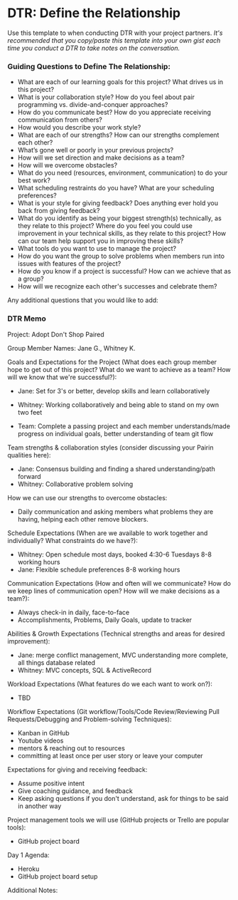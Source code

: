# DTR: Define the Relationship

Use this template to when conducting DTR with your project partners. *It's recommended that you copy/paste this template into your own gist each time you conduct a DTR to take notes on the conversation.*

### Guiding Questions to Define The Relationship:

* What are each of our learning goals for this project? What drives us in this project?
* What is your collaboration style? How do you feel about pair programming vs. divide-and-conquer approaches?
* How do you communicate best? How do you appreciate receiving communication from others?
* How would you describe your work style?
* What are each of our strengths? How can our strengths complement each other?
* What’s gone well or poorly in your previous projects?
* How will we set direction and make decisions as a team?
* How will we overcome obstacles?
* What do you need (resources, environment, communication) to do your best work?
* What scheduling restraints do you have? What are your scheduling preferences?
* What is your style for giving feedback? Does anything ever hold you back from giving feedback?
* What do you identify as being your biggest strength(s) technically, as they relate to this project? Where do you feel you could use improvement in your technical skills, as they relate to this project? How can our team help support you in improving these skills?
* What tools do you want to use to manage the project?
* How do you want the group to solve problems when members run into issues with features of the project?
* How do you know if a project is successful? How can we achieve that as a group?
* How will we recognize each other's successes and celebrate them?

Any additional questions that you would like to add:






###  DTR Memo

Project: Adopt Don't Shop Paired

Group Member Names: Jane G., Whitney K.

Goals and Expectations for the Project (What does each group member hope to get out of this project? What do we want to achieve as a team? How will we know that we're successful?):
- Jane: Set for 3's or better, develop skills and learn collaboratively
- Whitney: Working collaboratively and being able to stand on my own two feet

- Team: Complete a passing project and each member understands/made progress on individual goals, better understanding of team git flow

Team strengths & collaboration styles (consider discussing your Pairin qualities here):
- Jane: Consensus building and finding a shared understanding/path forward
- Whitney: Collaborative problem solving

How we can use our strengths to overcome obstacles:
- Daily communication and asking members what problems they are having, helping each other remove blockers.

Schedule Expectations (When are we available to work together and individually? What constraints do we have?):
- Whitney: Open schedule most days, booked 4:30-6 Tuesdays 8-8 working hours
- Jane: Flexible schedule preferences 8-8 working hours

Communication Expectations (How and often will we communicate? How do we keep lines of communication open? How will we make decisions as a team?):
- Always check-in in daily, face-to-face
- Accomplishments, Problems, Daily Goals, update to tracker

Abilities & Growth Expectations (Technical strengths and areas for desired improvement):
- Jane: merge conflict management, MVC understanding more complete, all things database related
- Whitney: MVC concepts, SQL & ActiveRecord

Workload Expectations (What features do we each want to work on?):
- TBD

Workflow Expectations (Git workflow/Tools/Code Review/Reviewing Pull Requests/Debugging and Problem-solving Techniques):
- Kanban in GitHub
- Youtube videos
- mentors & reaching out to resources
- committing at least once per user story or leave your computer

Expectations for giving and receiving feedback:
- Assume positive intent
- Give coaching guidance, and feedback
- Keep asking questions if you don't understand, ask for things to be said in another way

Project management tools we will use (GitHub projects or Trello are popular tools):
- GitHub project board

Day 1 Agenda:
- Heroku
- GitHub project board setup

Additional Notes:
